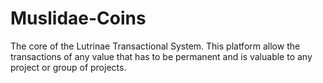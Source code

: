 # Muslidae-Coins
The core of the Lutrinae Transactional System. This platform allow the transactions of any value that has to be permanent and is valuable to any project or group of projects.
